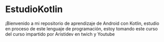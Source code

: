 # EstudioKotlin
¡Bienvenido a mi repositorio de aprendizaje de Android con Kotlin, estudio en proceso de este lenguaje de programación, 
estoy tomando este curso del curso impartido por Aristidev en twich y Youtube
